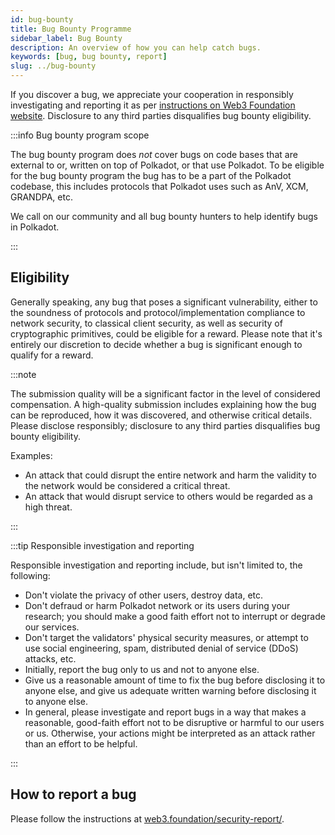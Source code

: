 ```yaml
---
id: bug-bounty
title: Bug Bounty Programme
sidebar_label: Bug Bounty
description: An overview of how you can help catch bugs.
keywords: [bug, bug bounty, report]
slug: ../bug-bounty
---
```


If you discover a bug, we appreciate your cooperation in responsibly investigating and reporting it
as per [instructions on Web3 Foundation website](https://web3.foundation/security-report/).
Disclosure to any third parties disqualifies bug bounty eligibility.

:::info Bug bounty program scope

The bug bounty program does _not_ cover bugs on code bases that are external to or, written on top
of Polkadot, or that use Polkadot. To be eligible for the bug bounty program the bug has to be a
part of the Polkadot codebase, this includes protocols that Polkadot uses such as AnV, XCM, GRANDPA,
etc.

We call on our community and all bug bounty hunters to help identify bugs in Polkadot.

:::

## Eligibility

Generally speaking, any bug that poses a significant vulnerability, either to the soundness of
protocols and protocol/implementation compliance to network security, to classical client security,
as well as security of cryptographic primitives, could be eligible for a reward. Please note that
it's entirely our discretion to decide whether a bug is significant enough to qualify for a reward.

:::note

The submission quality will be a significant factor in the level of considered compensation. A
high-quality submission includes explaining how the bug can be reproduced, how it was discovered,
and otherwise critical details. Please disclose responsibly; disclosure to any third parties
disqualifies bug bounty eligibility.

Examples:

- An attack that could disrupt the entire network and harm the validity to the network would be
  considered a critical threat.
- An attack that would disrupt service to others would be regarded as a high threat.

:::

:::tip Responsible investigation and reporting

Responsible investigation and reporting include, but isn't limited to, the following:

- Don't violate the privacy of other users, destroy data, etc.
- Don't defraud or harm Polkadot network or its users during your research; you should make a good
  faith effort not to interrupt or degrade our services.
- Don't target the validators' physical security measures, or attempt to use social engineering,
  spam, distributed denial of service (DDoS) attacks, etc.
- Initially, report the bug only to us and not to anyone else.
- Give us a reasonable amount of time to fix the bug before disclosing it to anyone else, and give
  us adequate written warning before disclosing it to anyone else.
- In general, please investigate and report bugs in a way that makes a reasonable, good-faith effort
  not to be disruptive or harmful to our users or us. Otherwise, your actions might be interpreted
  as an attack rather than an effort to be helpful.

:::

## How to report a bug

Please follow the instructions at
[web3.foundation/security-report/](https://web3.foundation/security-report/).
